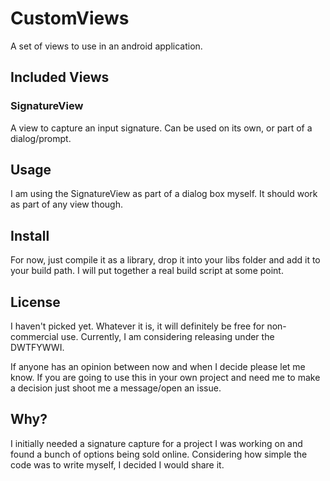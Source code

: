 CustomViews
===========

A set of views to use in an android application.

Included Views
--------------

### SignatureView

A view to capture an input signature. Can be used on its own, or part of a dialog/prompt.

Usage
-----

I am using the SignatureView as part of a dialog box myself. It should work as part of any view though.

Install
-------

For now, just compile it as a library, drop it into your libs folder and add it to your build path. I will put together a real build script at some point.

License
-------

I haven't picked yet. Whatever it is, it will definitely be free for non-commercial use. Currently, I am considering releasing under the DWTFYWWI.

If anyone has an opinion between now and when I decide please let me know. If you are going to use this in your own project and need me to make a decision just shoot me a message/open an issue.

Why?
----

I initially needed a signature capture for a project I was working on and found a bunch of options being sold online. Considering how simple the code was to write myself, I decided I would share it.

